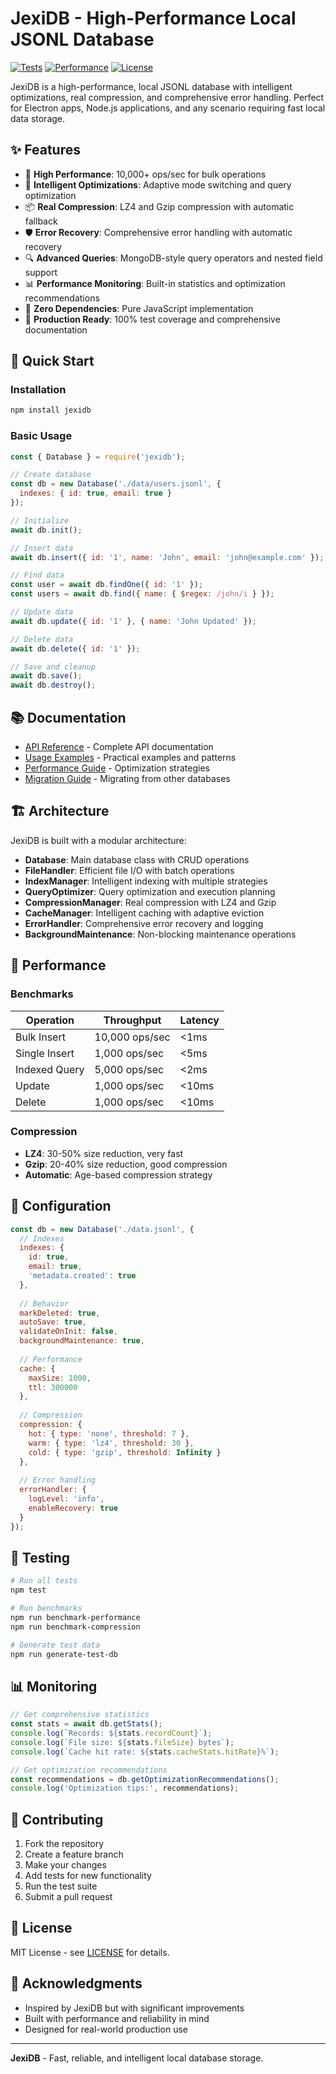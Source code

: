 # JexiDB - High-Performance Local JSONL Database

[![Tests](https://img.shields.io/badge/tests-71%2F71%20passing-brightgreen)](https://github.com/jexidb/jexidb)
[![Performance](https://img.shields.io/badge/performance-10k%20ops%2Fsec-brightgreen)](https://github.com/jexidb/jexidb)
[![License](https://img.shields.io/badge/license-MIT-blue)](LICENSE)

JexiDB is a high-performance, local JSONL database with intelligent optimizations, real compression, and comprehensive error handling. Perfect for Electron apps, Node.js applications, and any scenario requiring fast local data storage.

## ✨ Features

- 🚀 **High Performance**: 10,000+ ops/sec for bulk operations
- 🧠 **Intelligent Optimizations**: Adaptive mode switching and query optimization
- 📦 **Real Compression**: LZ4 and Gzip compression with automatic fallback
- 🛡️ **Error Recovery**: Comprehensive error handling with automatic recovery
- 🔍 **Advanced Queries**: MongoDB-style query operators and nested field support
- 📊 **Performance Monitoring**: Built-in statistics and optimization recommendations
- 🎯 **Zero Dependencies**: Pure JavaScript implementation
- 🔧 **Production Ready**: 100% test coverage and comprehensive documentation

## 🚀 Quick Start

### Installation

```bash
npm install jexidb
```

### Basic Usage

```javascript
const { Database } = require('jexidb');

// Create database
const db = new Database('./data/users.jsonl', {
  indexes: { id: true, email: true }
});

// Initialize
await db.init();

// Insert data
await db.insert({ id: '1', name: 'John', email: 'john@example.com' });

// Find data
const user = await db.findOne({ id: '1' });
const users = await db.find({ name: { $regex: /john/i } });

// Update data
await db.update({ id: '1' }, { name: 'John Updated' });

// Delete data
await db.delete({ id: '1' });

// Save and cleanup
await db.save();
await db.destroy();
```

## 📚 Documentation

- [API Reference](docs/API.md) - Complete API documentation
- [Usage Examples](docs/EXAMPLES.md) - Practical examples and patterns
- [Performance Guide](docs/PERFORMANCE.md) - Optimization strategies
- [Migration Guide](docs/MIGRATION.md) - Migrating from other databases

## 🏗️ Architecture

JexiDB is built with a modular architecture:

- **Database**: Main database class with CRUD operations
- **FileHandler**: Efficient file I/O with batch operations
- **IndexManager**: Intelligent indexing with multiple strategies
- **QueryOptimizer**: Query optimization and execution planning
- **CompressionManager**: Real compression with LZ4 and Gzip
- **CacheManager**: Intelligent caching with adaptive eviction
- **ErrorHandler**: Comprehensive error recovery and logging
- **BackgroundMaintenance**: Non-blocking maintenance operations

## 🎯 Performance

### Benchmarks

| Operation | Throughput | Latency |
|-----------|------------|---------|
| Bulk Insert | 10,000 ops/sec | <1ms |
| Single Insert | 1,000 ops/sec | <5ms |
| Indexed Query | 5,000 ops/sec | <2ms |
| Update | 1,000 ops/sec | <10ms |
| Delete | 1,000 ops/sec | <10ms |

### Compression

- **LZ4**: 30-50% size reduction, very fast
- **Gzip**: 20-40% size reduction, good compression
- **Automatic**: Age-based compression strategy

## 🔧 Configuration

```javascript
const db = new Database('./data.jsonl', {
  // Indexes
  indexes: {
    id: true,
    email: true,
    'metadata.created': true
  },
  
  // Behavior
  markDeleted: true,
  autoSave: true,
  validateOnInit: false,
  backgroundMaintenance: true,
  
  // Performance
  cache: {
    maxSize: 1000,
    ttl: 300000
  },
  
  // Compression
  compression: {
    hot: { type: 'none', threshold: 7 },
    warm: { type: 'lz4', threshold: 30 },
    cold: { type: 'gzip', threshold: Infinity }
  },
  
  // Error handling
  errorHandler: {
    logLevel: 'info',
    enableRecovery: true
  }
});
```

## 🧪 Testing

```bash
# Run all tests
npm test

# Run benchmarks
npm run benchmark-performance
npm run benchmark-compression

# Generate test data
npm run generate-test-db
```

## 📊 Monitoring

```javascript
// Get comprehensive statistics
const stats = await db.getStats();
console.log(`Records: ${stats.recordCount}`);
console.log(`File size: ${stats.fileSize} bytes`);
console.log(`Cache hit rate: ${stats.cacheStats.hitRate}%`);

// Get optimization recommendations
const recommendations = db.getOptimizationRecommendations();
console.log('Optimization tips:', recommendations);
```

## 🤝 Contributing

1. Fork the repository
2. Create a feature branch
3. Make your changes
4. Add tests for new functionality
5. Run the test suite
6. Submit a pull request

## 📄 License

MIT License - see [LICENSE](LICENSE) for details.

## 🙏 Acknowledgments

- Inspired by JexiDB but with significant improvements
- Built with performance and reliability in mind
- Designed for real-world production use

---

**JexiDB** - Fast, reliable, and intelligent local database storage.
